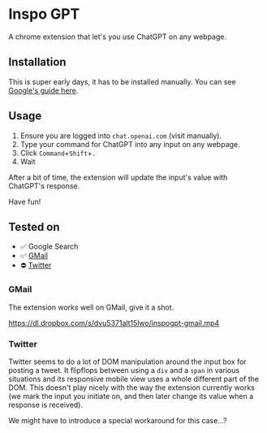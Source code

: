 # Inspo GPT

A chrome extension that let's you use ChatGPT on any webpage.

## Installation

This is super early days, it has to be installed manually. You can see [Google's guide here](https://developer.chrome.com/docs/extensions/mv3/getstarted/development-basics/#load-unpacked).

## Usage

1. Ensure you are logged into `chat.openai.com` (visit manually).
2. Type your command for ChatGPT into any input on any webpage.
3. Click `Command`+`Shift`+`.`
4. Wait

After a bit of time, the extension will update the input's value with ChatGPT's response.

Have fun!

## Tested on

- ✅ Google Search
- ✅ [GMail](#gmail)
- ⛔ [Twitter](#twitter)


### GMail

The extension works well on GMail, give it a shot.

https://dl.dropbox.com/s/dvu5371alt15lwo/inspogpt-gmail.mp4

### Twitter

Twitter seems to do a lot of DOM manipulation around the input box for posting a tweet. It flipflops between using a `div` and a `span` in various situations and its responsive mobile view uses a whole different part of the DOM. This doesn't play nicely with the way the extension currently works (we mark the input you initiate on, and then later change its value when a response is received).

We might have to introduce a special workaround for this case...?